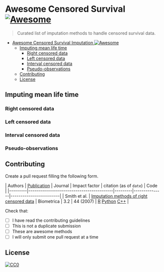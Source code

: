 # Awesome Censored Survival [![Awesome](https://cdn.rawgit.com/sindresorhus/awesome/d7305f38d29fed78fa85652e3a63e154dd8e8829/media/badge.svg)](https://github.com/sindresorhus/awesome)

> Curated list of imputation methods to handle censored survival data.

- [Awesome Censored Survival Imputation ![Awesome](https://github.com/sindresorhus/awesome)](#awesome-censored-survival-imputation-)
  - [Imputing mean life time](#imputing-mean-life-time)
    - [Right censored data](#right-censored-data)
    - [Left censored data](#left-censored-data)
    - [Interval censored data](#interval-censored-data)
    - [Pseudo-observations](#pseudo-observations)
  - [Contributing](#contributing)
  - [License](#license)

## Imputing mean life time

### Right censored data

### Left censored data

### Interval censored data

### Pseudo-observations

## Contributing
Create a pull request filling the following form.


| Authors | [Publication](link)                       | Journal | Impact factor | citation (as of `date`) | Code |
|---------|-------------------------------------------|---------|---------------|-------------------------|
| Smith et al.   | [Imputation methods of right censored data](link) |  Biometrica  |    3.2         | 44 (2007)        | [R](link) [Python](link) [C++](link) |

Check that:
- [ ] I have read the contributing guidelines
- [ ] This is not a duplicate submission
- [ ] These are awesome methods
- [ ] I will only submit one pull request at a time

## License

[![CC0](https://i.creativecommons.org/p/zero/1.0/88x31.png)](http://creativecommons.org/publicdomain/zero/1.0/)